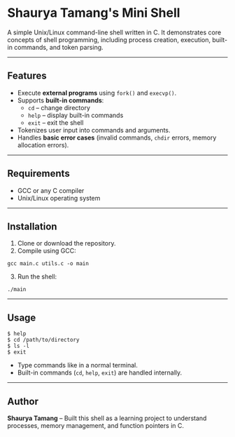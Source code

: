 # Shaurya Tamang's Mini Shell

A simple Unix/Linux command-line shell written in C. It demonstrates core concepts of shell programming, including process creation, execution, built-in commands, and token parsing.

---

## Features

- Execute **external programs** using `fork()` and `execvp()`.
- Supports **built-in commands**:
  - `cd` – change directory
  - `help` – display built-in commands
  - `exit` – exit the shell
- Tokenizes user input into commands and arguments.
- Handles **basic error cases** (invalid commands, `chdir` errors, memory allocation errors).

---

## Requirements

- GCC or any C compiler
- Unix/Linux operating system

---

## Installation

1. Clone or download the repository.
2. Compile using GCC:

```
gcc main.c utils.c -o main
```
3. Run the shell:
```
./main
```

---

## Usage

```
$ help
$ cd /path/to/directory
$ ls -l
$ exit
```
* Type commands like in a normal terminal.
* Built-in commands (`cd`, `help`, `exit`) are handled internally.

---

## Author

 **Shaurya Tamang**  – Built this shell as a learning project to understand processes, memory management, and function pointers in C.

